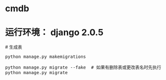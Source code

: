 # cmdb
# 运行环境： django 2.0.5



\# 生成表<br />
<pre>
python manage.py makemigrations

python manage.py migrate --fake  # 如果有删除表或更改表名时先执行这一句
python manage.py migrate

</pre>
